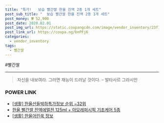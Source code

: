 ```yaml
--- 
title: "특가!   보습 빨간쌀 한율 진액 2종 1개 세트" 
post_sub_title: "  보습 빨간쌀 한율 진액 2종 1개 세트" 
post_money: ₩ 52,900 
post_date: 2020.02.01 
post_img_url: https://static.coupangcdn.com/image/vendor_inventory/23f1/a5ab0a3a939e00d000b50e57e6efdc13ff21d08cfdd6686fa8b140e46210.jpg 
post_link_url: https://coupa.ng/bnPFj6 
categories: 
  - vendor_inventory 
tags: 
  - 빨간쌀 
--- 
```

  #빨간쌀 
<hr> 

> 자신을 내보여라. 그러면 재능이 드러날 것이다. – 발타사르 그라시안 


### POWER LINK

* <a href="https://blog.naver.com/sakai111/221772040062" target="_blank"> [생활] 한율산들박하특가정보 순위 ~32위</a>
* <a href="https://blog.naver.com/fasyy4321/221792682846" target="_blank">한율 빨간쌀 진액에멀젼 125ml + 아모레퍼시픽 기초케어 5종</a>
* <a href="https://blog.naver.com/sakai111/221762799830" target="_blank"> [생활] 한율어린쑥 정보 </a>
